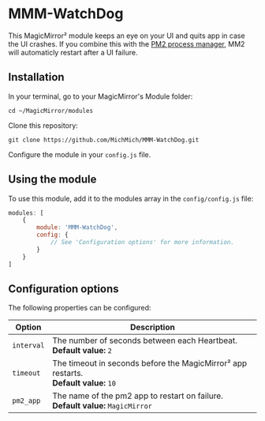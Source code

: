 # MMM-WatchDog

This MagicMirror² module keeps an eye on your UI and quits app in case the UI crashes.
If you combine this with the [PM2 process manager](https://github.com/MichMich/MagicMirror/wiki/Auto-Starting-MagicMirror#using-pm2), MM2 will automaticly restart after a UI failure.

## Installation

In your terminal, go to your MagicMirror's Module folder:
````
cd ~/MagicMirror/modules
````

Clone this repository:
````
git clone https://github.com/MichMich/MMM-WatchDog.git
````

Configure the module in your `config.js` file.

## Using the module

To use this module, add it to the modules array in the `config/config.js` file:
````javascript
modules: [
	{
		module: 'MMM-WatchDog',
		config: {
			// See 'Configuration options' for more information.
		}
	}
]
````

## Configuration options

The following properties can be configured:


<table width="100%">
	<thead>
		<tr>
			<th>Option</th>
			<th width="100%">Description</th>
		</tr>
	</thead>
	<tbody>
		<tr>
			<td><code>interval</code></td>
			<td>The number of seconds between each Heartbeat.
				<br><b>Default value:</b> <code>2</code>
			</td>
		</tr>
        	<tr>
			<td><code>timeout</code></td>
			<td>The timeout in seconds before the MagicMirror² app restarts.
				<br><b>Default value:</b> <code>10</code>
			</td>
		</tr>
        </tr>
        	<tr>
			<td><code>pm2_app</code></td>
			<td>The name of the pm2 app to restart on failure.
				<br><b>Default value:</b> <code>MagicMirror</code>
			</td>
		</tr>
	</tbody>
</table>
